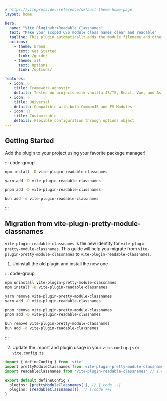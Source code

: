 ```yaml
---
# https://vitepress.dev/reference/default-theme-home-page
layout: home

hero:
  name: "Vite Plugin<br>Readable Classnames"
  text: "Make your scoped CSS module class names clear and readable"
  tagline: This plugin automatically adds the module filename and other useful info to class names for easier development.
  actions:
    - theme: brand
      text: Get Started
      link: /guide/
    - theme: alt
      text: Options
      link: /options/

features:
  - icon: ♻️
    title: Framework-agnostic
    details: Tested on projects with vanilla JS/TS, React, Vue, and Astro
  - icon: ✨
    title: Universal
    details: Compatible with both CommonJS and ES Modules
  - icon: 🔧
    title: Customizable
    details: Flexible configuration through options object
---
```


## Getting Started

Add the plugin to your project using your favorite package manager!

::: code-group

```sh [npm]
npm install -D vite-plugin-readable-classnames
```

```sh [yarn]
yarn add -D vite-plugin-readable-classnames
```

```sh [pnpm]
pnpm add -D vite-plugin-readable-classnames
```

```sh [bun]
bun add -d vite-plugin-readable-classnames
```

:::

## Migration from vite-plugin-pretty-module-classnames

`vite-plugin-readable-classnames` is the new identity for `vite-plugin-pretty-module-classnames`. This guide will help you migrate from `vite-plugin-pretty-module-classnames` to `vite-plugin-readable-classnames`.

1. Uninstall the old plugin and install the new one

::: code-group

```sh [npm]
npm uninstall vite-plugin-pretty-module-classnames
npm install -D vite-plugin-readable-classnames
```

```sh [yarn]
yarn remove vite-plugin-pretty-module-classnames
yarn add -D vite-plugin-readable-classnames
```

```sh [pnpm]
pnpm remove vite-plugin-pretty-module-classnames
pnpm add -D vite-plugin-readable-classnames
```

```sh [bun]
bun remove vite-plugin-pretty-module-classnames
bun add -d vite-plugin-readable-classnames
```

:::

2. Update the import and plugin usage in your `vite.config.js` or `vite.config.ts`

```ts
import { defineConfig } from 'vite'
import prettyModuleClassnames from 'vite-plugin-pretty-module-classnames' // [!code --]
import readableClassnames from 'vite-plugin-readable-classnames' // [!code ++]

export default defineConfig {
  plugins: [prettyModuleClassnames()], // [!code --]
  plugins: [readableClassnames()], // [!code ++]
}
```
